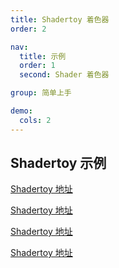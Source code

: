 ```yaml
---
title: Shadertoy 着色器
order: 2

nav:
  title: 示例
  order: 1
  second: Shader 着色器

group: 简单上手

demo:
  cols: 2
---
```


## Shadertoy 示例

<a href="https://www.shadertoy.com/view/stf3zs" target="_blank">Shadertoy 地址</a>

<code src="./demo-1.tsx" compact="true"></code>

<a href="https://www.shadertoy.com/view/MdXyzX" target="_blank">Shadertoy 地址</a>

<!-- <code src="./demo-2.tsx" compact="true"></code> -->

<a href="https://www.shadertoy.com/view/ttjSR3" target="_blank">Shadertoy 地址</a>

<!-- <code src="./demo-3.tsx" compact="true"></code> -->

<a href="https://www.shadertoy.com/view/Dt33RS" target="_blank">Shadertoy 地址</a>

<!-- <code src="./demo-4.tsx" compact="true"></code> -->
